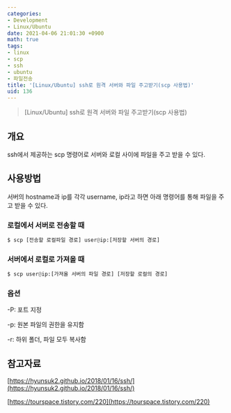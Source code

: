 ```yaml
---
categories:
- Development
- Linux/Ubuntu
date: 2021-04-06 21:01:30 +0900
math: true
tags:
- linux
- scp
- ssh
- ubuntu
- 파일전송
title: '[Linux/Ubuntu] ssh로 원격 서버와 파일 주고받기(scp 사용법)'
uid: 136
---
```


> [Linux/Ubuntu] ssh로 원격 서버와 파일 주고받기(scp 사용법)
> 

## 개요

ssh에서 제공하는 scp 명령어로 서버와 로컬 사이에 파일을 주고 받을 수 있다.

## 사용방법

서버의 hostname과 ip를 각각 username, ip라고 하면 아래 명령어를 통해 파일을 주고 받을 수 있다.

### 로컬에서 서버로 전송할 때

```python
$ scp [전송할 로컬파일 경로] user@ip:[저장할 서버의 경로]
```

### 서버에서 로컬로 가져올 때

```python
$ scp user@ip:[가져올 서버의 파일 경로] [저장할 로컬의 경로]
```

### 옵션

-P: 포트 지정

-p: 원본 파일의 권한을 유지함

-r: 하위 폴더, 파일 모두 복사함

## 참고자료

[https://hyunsuk2.github.io/2018/01/16/ssh/](https://hyunsuk2.github.io/2018/01/16/ssh/)

[https://tourspace.tistory.com/220](https://tourspace.tistory.com/220)